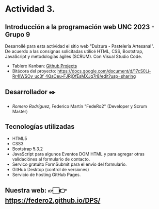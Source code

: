 # Actividad 3.
## Introducción a la programación web UNC 2023 - Grupo 9

Desarrollé para esta actividad el sitio web "Dulzura - Pastelería Artesanal". De acuerdo a las consignas solicitadas utilicé HTML, CSS, Bootstrap, JavaScript y metodologías ágiles (SCRUM). Con Visual Studio Code.

- Tablero Kanban: [Github Projects](https://github.com/users/FedeRo2/projects/1/views/1?layout=table)
- Bitácora del proyecto: https://docs.google.com/document/d/17cS0Li-Rr4lWSOy_uc3f_4QsCeu-FJRjOfEsMXJq7r8/edit?usp=sharing

## Desarrollador ✒️
* _Romero Rodríguez_, Federico Martín "FedeRo2" (Developer y Scrum Master)

## Tecnologías utilizadas
* HTML5
* CSS3
* Bootstrap 5.3.2
* JavaScript para algunos Eventos DOM HTML y para agregar otras validaciónes al formulario de contacto.
* Servico gratuito FormSubmit para el envío del formulario.
* GitHub Desktop (control de versiones)
* Servicio de hosting GitHub Pages.

## Nuestra web: 👉🏻👉 https://federo2.github.io/DPS/